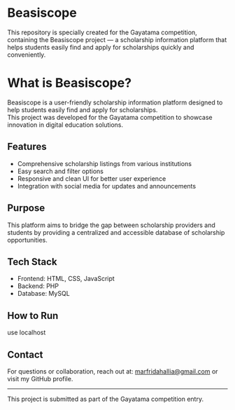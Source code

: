 # Beasiscope
This repository is specially created for the Gayatama competition, containing the Beasiscope project — a scholarship information platform that helps students easily find and apply for scholarships quickly and conveniently.

# What is Beasiscope?

Beasiscope is a user-friendly scholarship information platform designed to help students easily find and apply for scholarships.  
This project was developed for the Gayatama competition to showcase innovation in digital education solutions.

## Features
- Comprehensive scholarship listings from various institutions  
- Easy search and filter options  
- Responsive and clean UI for better user experience  
- Integration with social media for updates and announcements

## Purpose
This platform aims to bridge the gap between scholarship providers and students by providing a centralized and accessible database of scholarship opportunities.

## Tech Stack
- Frontend: HTML, CSS, JavaScript  
- Backend: PHP
- Database: MySQL

## How to Run
use localhost

## Contact
For questions or collaboration, reach out at: marfridahallia@gmail.com or visit my GitHub profile.

---

This project is submitted as part of the Gayatama competition entry.
